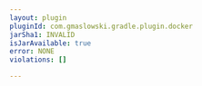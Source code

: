 ```yaml
---
layout: plugin
pluginId: com.gmaslowski.gradle.plugin.docker
jarSha1: INVALID
isJarAvailable: true
error: NONE
violations: []

---
```

